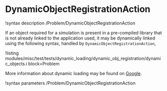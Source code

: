 # DynamicObjectRegistrationAction

!syntax description /Problem/DynamicObjectRegistrationAction

If an object required for a simulation is present in a pre-compiled library that is
not already linked to the application used, it may be dynamically linked using the following
syntax, handled by `DynamicObjectRegistrationAction`,

!listing modules/misc/test/tests/dynamic_loading/dynamic_obj_registration/dynamic_objects.i block=Problem

More information about dynamic loading may be found on [Google](https://lmgtfy.app/?q=dynamic+loading).

!syntax parameters /Problem/DynamicObjectRegistrationAction
